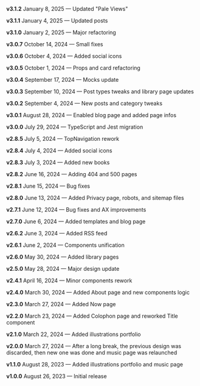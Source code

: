 **v3.1.2** January 8, 2025 — Updated "Pale Views"

**v3.1.1** January 4, 2025 — Updated posts

**v3.1.0** January 2, 2025 — Major refactoring

**v3.0.7** October 14, 2024 — Small fixes

**v3.0.6** October 4, 2024 — Added social icons

**v3.0.5** October 1, 2024 — Props and card refactoring

**v3.0.4** September 17, 2024 — Mocks update

**v3.0.3** September 10, 2024 — Post types tweaks and library page updates

**v3.0.2** September 4, 2024 — New posts and category tweaks

**v3.0.1** August 28, 2024 — Enabled blog page and added page infos

**v3.0.0** July 29, 2024 — TypeScript and Jest migration

**v2.8.5** July 5, 2024 — TopNavigation rework

**v2.8.4** July 4, 2024 — Added social icons

**v2.8.3** July 3, 2024 — Added new books

**v2.8.2** June 16, 2024 — Adding 404 and 500 pages

**v2.8.1** June 15, 2024 — Bug fixes

**v2.8.0** June 13, 2024 — Added Privacy page, robots, and sitemap files

**v2.7.1** June 12, 2024 — Bug fixes and AX improvements

**v2.7.0** June 6, 2024 — Added templates and blog page

**v2.6.2** June 3, 2024 — Added RSS feed

**v2.6.1** June 2, 2024 — Components unification

**v2.6.0** May 30, 2024 — Added library pages

**v2.5.0** May 28, 2024 — Major design update

**v2.4.1** April 16, 2024 — Minor components rework

**v2.4.0** March 30, 2024 — Added About page and new components logic

**v2.3.0** March 27, 2024 — Added Now page

**v2.2.0** March 23, 2024 — Added Colophon page and reworked Title component

**v2.1.0** March 22, 2024 — Added illustrations portfolio

**v2.0.0** March 27, 2024 — After a long break, the previous design was
discarded, then new one was done and music page was relaunched

**v1.1.0** August 28, 2023 — Added illustrations portfolio and music page

**v1.0.0** August 26, 2023 — Initial release
